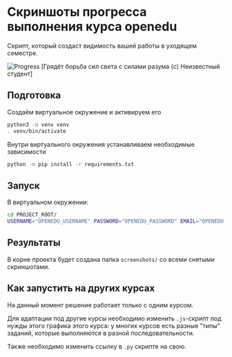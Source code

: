 # Скриншоты прогресса выполнения курса openedu

Скрипт, который создаст видимость вашей работы в уходящем семестре.

![Progress](https://i.imgur.com/jQVCYSm.gif)
[Грядёт борьба сил света с силами разума (c) Неизвестный студент]

## Подготовка

Создаём виртуальное окружение и активируем его
```bash
python3 -m venv venv
. venv/bin/activate
```

Внутри виртуального окружения устанавливаем необходимые зависимости
```bash
python -m pip install -r requirements.txt
```

## Запуск

В виртуальном окружении:
```bash
cd PROJECT_ROOT/
USERNAME="OPENEDU_USERNAME" PASSWORD="OPENEDU_PASSWORD" EMAIL="OPENEDU_EMAIL" python create_screenshots.py
```

## Результаты

В корне проекта будет создана папка `screenshots/` со всеми снятыми скриншотами. 

## Как запустить на других курсах

На данный момент решение работает только с одним курсом. 

Для адаптации под другие курсы необходимо изменить `.js`-скрипт под нужды этого графика этого курса:
у многих курсов есть разные "типы" заданий, которые выполняются в разной последовательности.

Также необходимо изменить ссылку в `.py` скрипте на свою.
